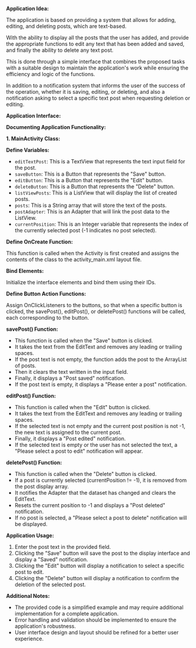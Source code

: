 **Application Idea:**

The application is based on providing a system that allows for adding, editing, and deleting posts, which are text-based.

With the ability to display all the posts that the user has added, and provide the appropriate functions to edit any text that has been added and saved, and finally the ability to delete any text post.

This is done through a simple interface that combines the proposed tasks with a suitable design to maintain the application's work while ensuring the efficiency and logic of the functions.

In addition to a notification system that informs the user of the success of the operation, whether it is saving, editing, or deleting, and also a notification asking to select a specific text post when requesting deletion or editing.

**Application Interface:**

**Documenting Application Functionality:**

**1. MainActivity Class:**

**Define Variables:**

* `editTextPost`: This is a TextView that represents the text input field for the post.
* `saveButton`: This is a Button that represents the "Save" button.
* `editButton`: This is a Button that represents the "Edit" button.
* `deleteButton`: This is a Button that represents the "Delete" button.
* `listViewPosts`: This is a ListView that will display the list of created posts.
* `posts`: This is a String array that will store the text of the posts.
* `postAdapter`: This is an Adapter that will link the post data to the ListView.
* `currentPosition`: This is an Integer variable that represents the index of the currently selected post (-1 indicates no post selected).

**Define OnCreate Function:**

This function is called when the Activity is first created and assigns the contents of the class to the activity_main.xml layout file.

**Bind Elements:**

Initialize the interface elements and bind them using their IDs.

**Define Button Action Functions:**

Assign OnClickListeners to the buttons, so that when a specific button is clicked, the savePost(), editPost(), or deletePost() functions will be called, each corresponding to the button.

**savePost() Function:**

* This function is called when the "Save" button is clicked.
* It takes the text from the EditText and removes any leading or trailing spaces.
* If the post text is not empty, the function adds the post to the ArrayList of posts.
* Then it clears the text written in the input field.
* Finally, it displays a "Post saved" notification.
* If the post text is empty, it displays a "Please enter a post" notification.

**editPost() Function:**

* This function is called when the "Edit" button is clicked.
* It takes the text from the EditText and removes any leading or trailing spaces.
* If the selected text is not empty and the current post position is not -1, the new text is assigned to the current post.
* Finally, it displays a "Post edited" notification.
* If the selected text is empty or the user has not selected the text, a "Please select a post to edit" notification will appear.

**deletePost() Function:**

* This function is called when the "Delete" button is clicked.
* If a post is currently selected (currentPosition != -1), it is removed from the post display array.
* It notifies the Adapter that the dataset has changed and clears the EditText.
* Resets the current position to -1 and displays a "Post deleted" notification.
* If no post is selected, a "Please select a post to delete" notification will be displayed.

**Application Usage:**

1. Enter the post text in the provided field.
2. Clicking the "Save" button will save the post to the display interface and display a "Saved" notification.
3. Clicking the "Edit" button will display a notification to select a specific post to edit.
4. Clicking the "Delete" button will display a notification to confirm the deletion of the selected post.

**Additional Notes:**

* The provided code is a simplified example and may require additional implementation for a complete application.
* Error handling and validation should be implemented to ensure the application's robustness.
* User interface design and layout should be refined for a better user experience.
